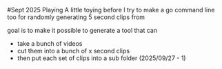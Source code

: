 #Sept 2025 Playing
A little toying before I try to make a go command line too for randomly generating 5 second clips from 

goal is to make it possible to generate a tool that can 
- take a bunch of videos 
- cut them into a bunch of x second clips 
- then put each set of clips into a sub folder (2025/09/27 - 1)

